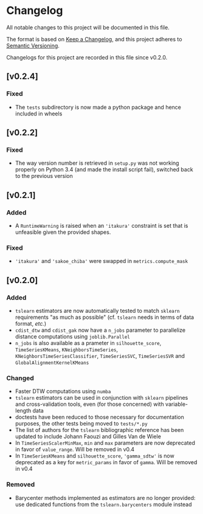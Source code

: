 # Changelog
All notable changes to this project will be documented in this file.

The format is based on
[Keep a Changelog](https://keepachangelog.com/en/1.0.0/),
and this project adheres to
[Semantic Versioning](https://semver.org/spec/v2.0.0.html).

Changelogs for this project are recorded in this file since v0.2.0.

## [v0.2.4]

### Fixed

* The `tests` subdirectory is now made a python package and hence included in 
wheels

## [v0.2.2]

### Fixed

* The way version number is retrieved in `setup.py` was not working properly 
on Python 3.4 (and made the install script fail), switched back to the previous
version

## [v0.2.1]

### Added

* A `RuntimeWarning` is raised when an `'itakura'` constraint is set
that is unfeasible given the provided shapes.

### Fixed

* `'itakura'` and `'sakoe_chiba'` were swapped in `metrics.compute_mask`

## [v0.2.0]

### Added

* `tslearn` estimators are now automatically tested to match `sklearn`
requirements "as much as possible" (cf. `tslearn` needs in
terms of data format, _etc._)
* `cdist_dtw` and `cdist_gak` now have a `n_jobs` parameter to parallelize
distance computations using `joblib.Parallel`
* `n_jobs` is also available as a prameter in
`silhouette_score`, `TimeSeriesKMeans`, `KNeighborsTimeSeries`,
`KNeighborsTimeSeriesClassifier`, `TimeSeriesSVC`,
`TimeSeriesSVR` and `GlobalAlignmentKernelKMeans`

### Changed

* Faster DTW computations using `numba`
* `tslearn` estimators can be used in conjunction with `sklearn` pipelines and
cross-validation tools, even (for those concerned) with variable-length data
* doctests have been reduced to those necessary for documentation purposes, the
other tests being moved to `tests/*.py`
* The list of authors for the `tslearn` bibliographic reference has been
updated to include Johann Faouzi and Gilles Van de Wiele
* In `TimeSeriesScalerMinMax`, `min` and `max` parameters are now deprecated
in favor of `value_range`. Will be removed in v0.4
* In `TimeSeriesKMeans` and `silhouette_score`, `'gamma_sdtw'` is now
deprecated as a key for `metric_params` in favor of `gamma`. Will be removed
in v0.4

### Removed

* Barycenter methods implemented as estimators are no longer provided: use
dedicated functions from the `tslearn.barycenters` module instead
